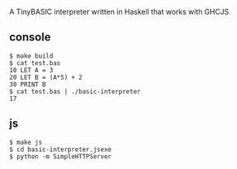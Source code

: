 A TinyBASIC interpreter written in Haskell that works with GHCJS

## console

```
$ make build
$ cat test.bas
10 LET A = 3
20 LET B = (A*5) + 2
30 PRINT B
$ cat test.bas | ./basic-interpreter
17
```

## js

```
$ make js
$ cd basic-interpreter.jsexe
$ python -m SimpleHTTPServer
```
